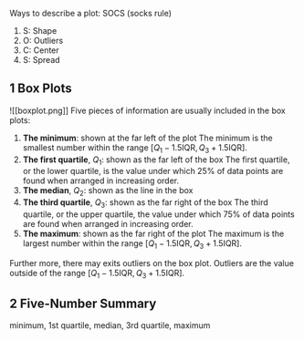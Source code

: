 Ways to describe a plot: SOCS (socks rule)
1. S: Shape
2. O: Outliers
3. C: Center
4. S: Spread
## 1 Box Plots
![[boxplot.png]]
Five pieces of information are usually included in the box plots:
1. **The minimum**: shown at the far left of the plot
	The minimum is the smallest number within the range $[Q_1 - 1.5\text{IQR}, Q_3 + 1.5\text{IQR}]$. 
2. **The first quartile**, $Q_1$: shown as the far left of the box
	The first quartile, or the lower quartile, is the value under which 25% of data points are found when arranged in increasing order.
3. **The median**, $Q_2$: shown as the line in the box
4. **The third quartile**, $Q_3$: shown as the far right of the box
	The third quartile, or the upper quartile, the value under which 75% of data points are found when arranged in increasing order.
5. **The maximum**: shown as the far right of the plot
	The maximum is the largest number within the range $[Q_1 - 1.5\text{IQR}, Q_3 + 1.5\text{IQR}]$. 

Further more, there may exits outliers on the box plot. Outliers are the value outside of the range $[Q_1 - 1.5\text{IQR}, Q_3 + 1.5\text{IQR}]$. 

## 2 Five-Number Summary
minimum, 1st quartile, median, 3rd quartile, maximum
